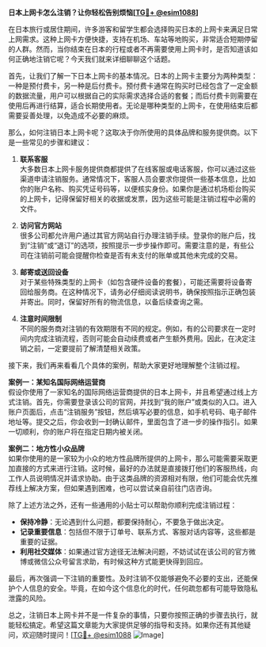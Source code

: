 **日本上网卡怎么注销？让你轻松告别烦恼[[TG💪+ @esim1088](https://t.me/s/esim1088)]**

在日本旅行或居住期间，许多游客和留学生都会选择购买日本的上网卡来满足日常上网需求。这种上网卡方便快捷，支持在机场、车站等地购买，非常适合短期停留的人群。然而，当你结束在日本的行程或者不再需要使用上网卡时，是否知道该如何正确地注销它呢？今天我们就来详细聊聊这个话题。

首先，让我们了解一下日本上网卡的基本情况。日本的上网卡主要分为两种类型：一种是预付费卡，另一种是后付费卡。预付费卡通常在购买时已经包含了一定金额的数据流量，用户可以根据自己的实际需求选择合适的套餐；而后付费卡则需要在使用后再进行结算，适合长期使用者。无论是哪种类型的上网卡，在使用结束后都需要妥善处理，以免造成不必要的麻烦。

那么，如何注销日本上网卡呢？这取决于你所使用的具体品牌和服务提供商。以下是一些常见的步骤和建议：

1. **联系客服**  
   大多数日本上网卡服务提供商都提供了在线客服或电话客服，你可以通过这些渠道申请注销服务。通常情况下，客服人员会要求你提供一些基本信息，比如你的账户名称、购买凭证号码等，以便核实身份。如果你是通过机场柜台购买的上网卡，记得保留好相关的收据或发票，因为这些可能是注销过程中必需的文件。

2. **访问官方网站**  
   很多公司都允许用户通过其官方网站自行办理注销手续。登录你的账户后，找到“注销”或“退订”的选项，按照提示一步步操作即可。需要注意的是，有些公司在注销前可能会提醒你检查是否有未支付的账单或其他未完成的交易。

3. **邮寄或送回设备**  
   对于某些特殊类型的上网卡（如包含硬件设备的套餐），可能还需要将设备寄回给服务商。在这种情况下，请务必仔细阅读说明书，确保按照指示正确包装并寄出。同时，保留好所有的物流信息，以备后续查询之需。

4. **注意时间限制**  
   不同的服务商对注销的有效期限有不同的规定。例如，有的公司要求在一定时间内完成注销流程，否则可能会自动续费或者产生额外费用。因此，在决定注销之前，一定要提前了解清楚相关政策。

接下来，我们再来看看几个具体的案例，帮助大家更好地理解整个注销过程。

**案例一：某知名国际网络运营商**  
假设你使用了一家知名的国际网络运营商提供的日本上网卡，并且希望通过线上方式注销。首先，你需要登录该公司的官网，并找到“我的账户”或类似的入口。进入账户页面后，点击“注销服务”按钮，然后填写必要的信息，如手机号码、电子邮件地址等。提交之后，你会收到一封确认邮件，里面包含了进一步的操作指引。如果一切顺利，你的账户将在指定日期内被关闭。

**案例二：地方性小众品牌**  
如果你使用的是一家较为小众的地方性品牌所提供的上网卡，那么可能需要采取更加直接的方式来进行注销。这时候，最好的办法就是直接拨打他们的客服热线，向工作人员说明情况并请求协助。由于这类品牌的资源相对有限，他们可能会优先推荐线上解决方案，但如果遇到困难，也可以尝试亲自前往门店咨询。

除了上述方法之外，还有一些通用的小贴士可以帮助你顺利完成注销过程：

- **保持冷静**：无论遇到什么问题，都要保持耐心，不要急于做出决定。
- **记录重要信息**：包括但不限于订单号、联系方式、客服对话内容等，这些都是重要的证据。
- **利用社交媒体**：如果通过官方途径无法解决问题，不妨试试在该公司的官方微博或微信公众号留言求助，有时候这种方式能更快得到回应。

最后，再次强调一下注销的重要性。及时注销不仅能够避免不必要的支出，还能保护个人信息的安全。毕竟，在如今这个信息化的时代，任何疏忽都有可能导致隐私泄露的风险。

总之，注销日本上网卡并不是一件复杂的事情，只要你按照正确的步骤去执行，就能轻松搞定。希望这篇文章能为大家提供足够的指导和支持。如果你还有其他疑问，欢迎随时提问！[[TG💪+ @esim1088](https://t.me/s/esim1088) ![Image](https://i.postimg.cc/4NQfJmqS/Snipaste-2025-05-13-00-14-12.png)]